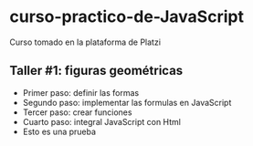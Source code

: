 # curso-practico-de-JavaScript
Curso tomado en la plataforma de Platzi


## Taller #1: figuras geométricas

- Primer paso: definir las formas
- Segundo paso: implementar las formulas en JavaScript
- Tercer paso: crear funciones
- Cuarto paso: integral JavaScript con Html
- Esto es una prueba
